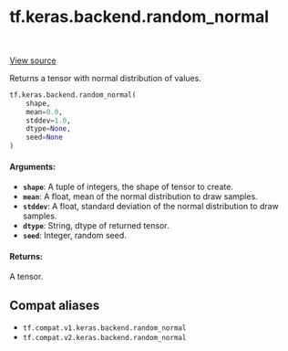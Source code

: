 <div itemscope itemtype="http://developers.google.com/ReferenceObject">
<meta itemprop="name" content="tf.keras.backend.random_normal" />
<meta itemprop="path" content="Stable" />
</div>

# tf.keras.backend.random_normal

<!-- Insert buttons and diff -->

<table class="tfo-notebook-buttons tfo-api" align="left">
</table>

<a target="_blank" href="/code/stable/tensorflow/python/keras/backend.py">View source</a>



Returns a tensor with normal distribution of values.

``` python
tf.keras.backend.random_normal(
    shape,
    mean=0.0,
    stddev=1.0,
    dtype=None,
    seed=None
)
```



<!-- Placeholder for "Used in" -->


#### Arguments:


* <b>`shape`</b>: A tuple of integers, the shape of tensor to create.
* <b>`mean`</b>: A float, mean of the normal distribution to draw samples.
* <b>`stddev`</b>: A float, standard deviation of the normal distribution
    to draw samples.
* <b>`dtype`</b>: String, dtype of returned tensor.
* <b>`seed`</b>: Integer, random seed.


#### Returns:

A tensor.


## Compat aliases

* `tf.compat.v1.keras.backend.random_normal`
* `tf.compat.v2.keras.backend.random_normal`

